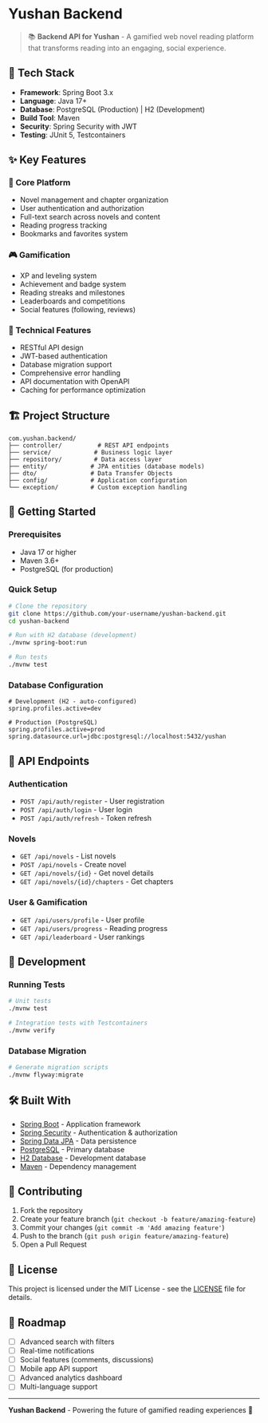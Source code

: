 # Yushan Backend

> 📚 **Backend API for Yushan** - A gamified web novel reading platform that transforms reading into an engaging, social experience.

## 🚀 Tech Stack

- **Framework**: Spring Boot 3.x
- **Language**: Java 17+
- **Database**: PostgreSQL (Production) | H2 (Development)
- **Build Tool**: Maven
- **Security**: Spring Security with JWT
- **Testing**: JUnit 5, Testcontainers

## ✨ Key Features

### 📖 Core Platform
- Novel management and chapter organization
- User authentication and authorization
- Full-text search across novels and content
- Reading progress tracking
- Bookmarks and favorites system

### 🎮 Gamification
- XP and leveling system
- Achievement and badge system
- Reading streaks and milestones
- Leaderboards and competitions
- Social features (following, reviews)

### 🔧 Technical Features
- RESTful API design
- JWT-based authentication
- Database migration support
- Comprehensive error handling
- API documentation with OpenAPI
- Caching for performance optimization

## 🏗️ Project Structure

```
com.yushan.backend/
├── controller/          # REST API endpoints
├── service/            # Business logic layer
├── repository/         # Data access layer
├── entity/            # JPA entities (database models)
├── dto/               # Data Transfer Objects
├── config/            # Application configuration
└── exception/         # Custom exception handling
```

## 🚦 Getting Started

### Prerequisites
- Java 17 or higher
- Maven 3.6+
- PostgreSQL (for production)

### Quick Setup
```bash
# Clone the repository
git clone https://github.com/your-username/yushan-backend.git
cd yushan-backend

# Run with H2 database (development)
./mvnw spring-boot:run

# Run tests
./mvnw test
```

### Database Configuration
```properties
# Development (H2 - auto-configured)
spring.profiles.active=dev

# Production (PostgreSQL)
spring.profiles.active=prod
spring.datasource.url=jdbc:postgresql://localhost:5432/yushan
```

## 📡 API Endpoints

### Authentication
- `POST /api/auth/register` - User registration
- `POST /api/auth/login` - User login
- `POST /api/auth/refresh` - Token refresh

### Novels
- `GET /api/novels` - List novels
- `POST /api/novels` - Create novel
- `GET /api/novels/{id}` - Get novel details
- `GET /api/novels/{id}/chapters` - Get chapters

### User & Gamification
- `GET /api/users/profile` - User profile
- `GET /api/users/progress` - Reading progress
- `GET /api/leaderboard` - User rankings

## 🧪 Development

### Running Tests
```bash
# Unit tests
./mvnw test

# Integration tests with Testcontainers
./mvnw verify
```

### Database Migration
```bash
# Generate migration scripts
./mvnw flyway:migrate
```

## 🛠️ Built With

- [Spring Boot](https://spring.io/projects/spring-boot) - Application framework
- [Spring Security](https://spring.io/projects/spring-security) - Authentication & authorization
- [Spring Data JPA](https://spring.io/projects/spring-data-jpa) - Data persistence
- [PostgreSQL](https://www.postgresql.org/) - Primary database
- [H2 Database](https://www.h2database.com/) - Development database
- [Maven](https://maven.apache.org/) - Dependency management

## 🤝 Contributing

1. Fork the repository
2. Create your feature branch (`git checkout -b feature/amazing-feature`)
3. Commit your changes (`git commit -m 'Add amazing feature'`)
4. Push to the branch (`git push origin feature/amazing-feature`)
5. Open a Pull Request

## 📄 License

This project is licensed under the MIT License - see the [LICENSE](LICENSE) file for details.

## 🌟 Roadmap

- [ ] Advanced search with filters
- [ ] Real-time notifications
- [ ] Social features (comments, discussions)
- [ ] Mobile app API support
- [ ] Advanced analytics dashboard
- [ ] Multi-language support

---

**Yushan Backend** - Powering the future of gamified reading experiences 🚀
